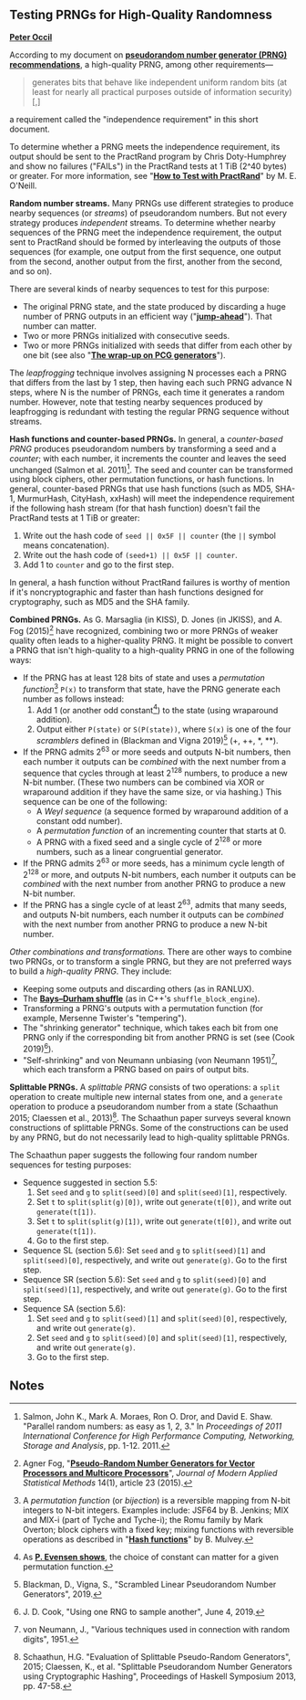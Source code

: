 <a id=Testing_PRNGs_for_High_Quality_Randomness></a>
## Testing PRNGs for High-Quality Randomness

[**Peter Occil**](mailto:poccil14@gmail.com)

According to my document on [**pseudorandom number generator (PRNG) recommendations**](https://peteroupc.github.io/random.html), a high-quality PRNG, among other requirements&mdash;

> generates bits that behave like independent uniform random bits (at least for nearly all practical purposes outside of information security)[,]

a requirement called the "independence requirement" in this short document.

To determine whether a PRNG meets the independence requirement, its output should be sent to the PractRand program by Chris Doty-Humphrey and show no failures ("FAILs") in the PractRand tests at 1 TiB (2^40 bytes) or greater.  For more information, see "[**How to Test with PractRand**](http://www.pcg-random.org/posts/how-to-test-with-practrand.html)" by M. E. O'Neill.

**Random number streams.** Many PRNGs use different strategies to produce nearby sequences (or _streams_) of pseudorandom numbers.  But not every strategy produces _independent_ streams.  To determine whether nearby sequences of the PRNG meet the independence requirement, the output sent to PractRand should be formed by interleaving the outputs of those sequences (for example, one output from the first sequence, one output from the second, another output from the first, another from the second, and so on).

There are several kinds of nearby sequences to test for this purpose:

- The original PRNG state, and the state produced by discarding a huge number of PRNG outputs in an efficient way ("[**jump-ahead**](https://peteroupc.github.io/jump.html)").  That number can matter.
- Two or more PRNGs initialized with consecutive seeds.
- Two or more PRNGs initialized with seeds that differ from each other by one bit (see also "[**The wrap-up on PCG generators**](http://pcg.di.unimi.it/pcg.php#flaws)").

The _leapfrogging_ technique involves assigning N processes each a PRNG that differs from the last by 1 step, then having each such PRNG advance N steps, where N is the number of PRNGs, each time it generates a random number.  However, note that testing nearby sequences produced by leapfrogging is redundant with testing the regular PRNG sequence without streams.

**Hash functions and counter-based PRNGs.** In general, a _counter-based PRNG_ produces pseudorandom numbers by transforming a seed and a _counter_; with each number, it increments the counter and leaves the seed unchanged (Salmon et al. 2011\)[^1].  The seed and counter can be transformed using block ciphers, other permutation functions, or hash functions.  In general, counter-based PRNGs that use hash functions (such as MD5, SHA-1, MurmurHash, CityHash, xxHash) will meet the independence requirement if the following hash stream (for that hash function) doesn't fail the PractRand tests at 1 TiB or greater:

1. Write out the hash code of `seed || 0x5F || counter` (the `||` symbol means concatenation).
2. Write out the hash code of `(seed+1) || 0x5F || counter`.
3. Add 1 to `counter` and go to the first step.

In general, a hash function without PractRand failures is worthy of mention if it's noncryptographic and faster than hash functions designed for cryptography, such as MD5 and the SHA family.

**Combined PRNGs.** As G. Marsaglia (in KISS), D. Jones (in JKISS), and A. Fog (2015\)[^2] have recognized, combining two or more PRNGs of weaker quality often leads to a higher-quality PRNG.  It might be possible to convert a PRNG that isn't high-quality to a high-quality PRNG in one of the following ways:

- If the PRNG has at least 128 bits of state and uses a _permutation function_[^3] `P(x)` to transform that state, have the PRNG generate each number as follows instead:
     1. Add 1 (or another odd constant[^4]) to the state (using wraparound addition).
     2. Output either `P(state)` or `S(P(state))`, where `S(x)` is one of the four _scramblers_ defined in (Blackman and Vigna 2019\)[^5] \(+, ++, \*, \*\*).
- If the PRNG admits 2<sup>63</sup> or more seeds and outputs N-bit numbers, then each number it outputs can be _combined_ with the next number from a sequence that cycles through at least 2<sup>128</sup> numbers, to produce a new N-bit number. (These two numbers can be combined via XOR or wraparound addition if they have the same size, or via hashing.) This sequence can be one of the following:
     - A _Weyl sequence_ (a sequence formed by wraparound addition of a constant odd number).
     - A _permutation function_ of an incrementing counter that starts at 0.
     - A PRNG with a fixed seed and a single cycle of 2<sup>128</sup> or more numbers, such as a linear congruential generator.
- If the PRNG admits 2<sup>63</sup> or more seeds, has a minimum cycle length of 2<sup>128</sup> or more, and outputs N-bit numbers, each number it outputs can be _combined_ with the next number from another PRNG to produce a new N-bit number.
- If the PRNG has a single cycle of at least 2<sup>63</sup>, admits that many seeds, and outputs N-bit numbers, each number it outputs can be _combined_ with the next number from another PRNG to produce a new N-bit number.

_Other combinations and transformations._  There are other ways to combine two PRNGs, or to transform a single PRNG, but they are not preferred ways to build a _high-quality PRNG_.  They include:

- Keeping some outputs and discarding others (as in RANLUX).
- The [**Bays&ndash;Durham shuffle**](https://peteroupc.github.io/bdshuffle.html) (as in C++'s `shuffle_block_engine`).
- Transforming a PRNG's outputs with a permutation function (for example, Mersenne Twister's "tempering").
- The "shrinking generator" technique, which takes each bit from one PRNG only if the corresponding bit from another PRNG is set (see (Cook 2019\)[^6]).
- "Self-shrinking" and von Neumann unbiasing (von Neumann 1951)[^8], which each transform a PRNG based on pairs of output bits.

**Splittable PRNGs.** A _splittable PRNG_ consists of two operations: a `split` operation to create multiple new internal states from one, and a `generate` operation to produce a pseudorandom number from a state (Schaathun 2015; Claessen et al., 2013\)[^7]. The Schaathun paper surveys several known constructions of splittable PRNGs.  Some of the constructions can be used by any PRNG, but do not necessarily lead to high-quality splittable PRNGs.

The Schaathun paper suggests the following four random number sequences for testing purposes:

- Sequence suggested in section 5.5:
    1. Set `seed` and `g` to `split(seed)[0]` and `split(seed)[1]`, respectively.
    2. Set `t` to `split(split(g)[0])`, write out `generate(t[0])`, and write out `generate(t[1])`.
    3. Set `t` to `split(split(g)[1])`, write out `generate(t[0])`, and write out `generate(t[1])`.
    4. Go to the first step.
- Sequence SL (section 5.6): Set `seed` and `g` to `split(seed)[1]` and `split(seed)[0]`, respectively, and write out `generate(g)`. Go to the first step.
- Sequence SR (section 5.6): Set `seed` and `g` to `split(seed)[0]` and `split(seed)[1]`, respectively, and write out `generate(g)`. Go to the first step.
- Sequence SA (section 5.6):
    1. Set `seed` and `g` to `split(seed)[1]` and `split(seed)[0]`, respectively, and write out `generate(g)`.
    2. Set `seed` and `g` to `split(seed)[0]` and `split(seed)[1]`, respectively, and write out `generate(g)`.
    3. Go to the first step.

<a id=Notes></a>
## Notes

[^1]: Salmon, John K., Mark A. Moraes, Ron O. Dror, and David E. Shaw. "Parallel random numbers: as easy as 1, 2, 3." In _Proceedings of 2011 International Conference for High Performance Computing, Networking, Storage and Analysis_, pp. 1-12. 2011.

[^2]: Agner Fog, "[**Pseudo-Random Number Generators for Vector Processors and Multicore Processors**](http://digitalcommons.wayne.edu/jmasm/vol14/iss1/23)", _Journal of Modern Applied Statistical Methods_ 14(1), article 23 (2015).

[^3]: A _permutation function_ (or _bijection_) is a reversible mapping from N-bit integers to N-bit integers.  Examples include: JSF64 by B. Jenkins; MIX and MIX-i (part of Tyche and Tyche-i); the Romu family by Mark Overton; block ciphers with a fixed key; mixing functions with reversible operations as described in "[**Hash functions**](https://papa.bretmulvey.com/post/124027987928)" by B. Mulvey.

[^4]: As [**P. Evensen shows**](https://mostlymangling.blogspot.com/2018/07/on-mixing-functions-in-fast-splittable.html#testing_with_practrand), the choice of constant can matter for a given permutation function.

[^5]: Blackman, D., Vigna, S., "Scrambled Linear Pseudorandom Number Generators", 2019.

[^6]: J. D. Cook, "Using one RNG to sample another", June 4, 2019.

[^7]: Schaathun, H.G. "Evaluation of Splittable Pseudo-Random Generators", 2015; Claessen, K., et al. "Splittable Pseudorandom Number Generators using Cryptographic Hashing", Proceedings of Haskell Symposium 2013, pp. 47-58.

[^8]: von Neumann, J., "Various techniques used in connection with random digits", 1951.
